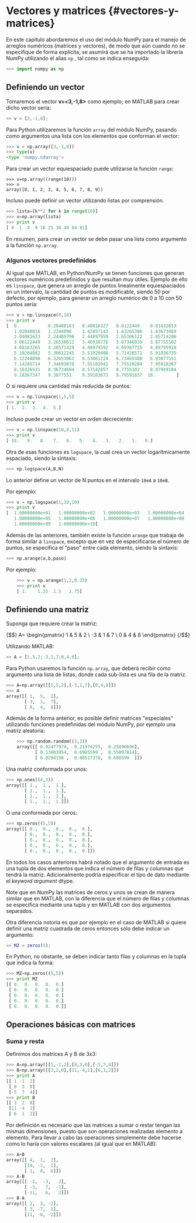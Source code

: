 ﻿# Vectores y matrices {#vectores-y-matrices}

En este capítulo abordaremos el uso del módulo NumPy para el manejo de arreglos numéricos 
(matrices y vectores), de modo que aún cuando no se especifique de forma explícita, 
se asumirá que se ha importado la librería NumPy utilizando el alias `np` , 
tal como se indica enseguida:

```python	
>>> import numpy as np
```


## Definiendo un vector

Tomaremos el vector **v=<3,-1,8>** como ejemplo; en MATLAB para crear dicho vector sería:

```matlab
>> v = [3,-1,8];
```

Para Python utilizaremos la función `array` del módulo NumPy, pasando como argumentos una lista con los elementos que
conforman el vector:

```python
>>> v = np.array([3,-1,8])
>>> type(v)
<type 'numpy.ndarray'>
```

Para crear un vector equiespaciado puede utilizarse la función `range`:

```
>>> v=np.array((range(10)))
>>> v
array([0, 1, 2, 3, 4, 5, 6, 7, 8, 9])
```

Incluso puede definir un vector utilizando listas por comprensión.

```python
>>> lista=[k**2 for k in range(10)]
>>> v=np.array(lista)
>>> print v
[ 0  1  4  9 16 25 36 49 64 81]
```

En resumen, para crear un vector se debe pasar una lista como argumento a la función `np.array`.

### Algunos vectores predefinidos

Al igual que MATLAB, en Python/NumPy se tienen funciones que generan vectores numéricos predefinidos y que resultan 
muy útiles. Ejemplo de ello es `linspace`, que genera un arreglo de puntos linealmente equiespaciados en un intervalo,
la cantidad de puntos es modificable, siendo 50 por defecto, por ejemplo, para generar un arreglo numérico de 0 a 10 con 
50 puntos sería:

```python
>>> v = np.linspace(0,10)
>>> print v
[  0.           0.20408163   0.40816327   0.6122449    0.81632653
   1.02040816   1.2244898    1.42857143   1.63265306   1.83673469
   2.04081633   2.24489796   2.44897959   2.65306122   2.85714286
   3.06122449   3.26530612   3.46938776   3.67346939   3.87755102
   4.08163265   4.28571429   4.48979592   4.69387755   4.89795918
   5.10204082   5.30612245   5.51020408   5.71428571   5.91836735
   6.12244898   6.32653061   6.53061224   6.73469388   6.93877551
   7.14285714   7.34693878   7.55102041   7.75510204   7.95918367
   8.16326531   8.36734694   8.57142857   8.7755102    8.97959184
   9.18367347   9.3877551    9.59183673   9.79591837  10.        ]
```

O si requiere una cantidad más reducida de puntos:

```python
>>> v = np.linspace(1,5,5)
>>> print v
[ 1.  2.  3.  4.  5.]
```

Incluso puede crear un vector en orden decreciente:

```python
>>> v = np.linspace(10,0,11)
>>> print v
[ 10.   9.   8.   7.   6.   5.   4.   3.   2.   1.   0.]
```

Otra de esas funciones es `logspace`, la cual crea un vector logarítmicamente espaciado, siendo la sintaxis:

```python
>>> np.logspace(A,B,N)
```

Lo anterior define un vector de N puntos en el intervalo `10eA` a `10eB`.

Por ejemplo:

```python
>>> v = np.logspace(1,10,10)
>>> print v
[  1.00000000e+01   1.00000000e+02   1.00000000e+03   1.00000000e+04
   1.00000000e+05   1.00000000e+06   1.00000000e+07   1.00000000e+08
   1.00000000e+09   1.00000000e+10]
```

Además de las anteriores, también existe la función `arange` que trabaja de forma similar a `linspace`, 
excepto que en vez de especificarse el número de puntos, se especifica el "paso" entre cada elemento, 
siendo la sintaxis:

```python
>>> np.arange(a,b,paso)
```

Por ejemplo:

```python
	>>> v = np.arange(1,2,0.25)
	>>> print v
	[ 1.    1.25  1.5   1.75]
```

## Definiendo una matriz

Suponga que requiere crear la matriz:

{$$}
A= \begin{pmatrix} 
  1 & 5 & 2 \\ 
  -3 & 1 & 7  \\ 
  0 & 4 & 8 
\end{pmatrix}
{/$$}

Utilizando MATLAB:

```matlab
>> A = [1,5,2;-3,1,7;0,4,8];
```

Para Python usaremos la función `np.array`, que deberá recibir como argumento una lista de listas, 
donde cada sub-lista es una fila de la matriz.

```python
>>> A=np.array([[1,5,2],[-3,1,7],[0,4,8]])
>>> A
array([[ 1,  5,  2],
       [-3,  1,  7],
       [ 0,  4,  8]])
```

Además de la forma anterior, es posible definir matrices "especiales" utilizando funciones predefinidas 
del módulo NumPy, por ejemplo una matriz aleatoria:

```python
	>>> np.random.random((3,3))
	array([[ 0.02477974,  0.21974255,  0.25890696],
	       [ 0.13803954,  0.6985599 ,  0.55097814],
	       [ 0.0294198 ,  0.80517378,  0.688599  ]])
```

Una matriz conformada por *unos*:

```python
>>> np.ones((4,3))
array([[ 1.,  1.,  1.],
       [ 1.,  1.,  1.],
       [ 1.,  1.,  1.],
       [ 1.,  1.,  1.]])
```

O una conformada por ceros:

```python
>>> np.zeros((5,5))
array([[ 0.,  0.,  0.,  0.,  0.],
       [ 0.,  0.,  0.,  0.,  0.],
       [ 0.,  0.,  0.,  0.,  0.],
       [ 0.,  0.,  0.,  0.,  0.],
       [ 0.,  0.,  0.,  0.,  0.]])
```

En todos los casos anteriores habrá notado que el argumento de entrada es una tupla de dos elementos que indica 
el número de filas y columnas que tendrá la matriz. Adicionalmente podría especificar el tipo de dato mediante el 
*keyword argument* dtype.

Note que en NumPy las matrices de ceros y unos se crean de manera similar que en MATLAB, con la diferencia que 
el número de filas y columnas se especifica mediante una tupla y en MATLAB con dos argumentos separados. 

Otra diferencia notoria es que por ejemplo en el caso de MATLAB si quiere definir una matriz cuadrada de ceros 
entonces sólo debe indicar un argumento:

```matlab
>> MZ = zeros(5);
```

En Python, no obstante, se deben indicar tanto filas y columnas en la tupla que indica la forma:

```python
>>> MZ=np.zeros((5,5))
>>> print MZ
[[ 0.  0.  0.  0.  0.]
 [ 0.  0.  0.  0.  0.]
 [ 0.  0.  0.  0.  0.]
 [ 0.  0.  0.  0.  0.]
 [ 0.  0.  0.  0.  0.]]
```

## Operaciones básicas con matrices

### Suma y resta

Definimos dos matrices A y B de 3x3:

```python
>>> A=np.array([[1,-1,2],[8,3,0],[-5,7,4]])
>>> B=np.array([[3,2,0],[11,-4,1],[6,1,2]])
>>> print A
[[ 1 -1  2]
 [ 8  3  0]
 [-5  7  4]]
>>> print B
[[ 3  2  0]
 [11 -4  1]
 [ 6  1  2]]
```

Por definición es necesario que las matrices a sumar o restar tengan las mismas dimensiones, puesto que son 
operaciones realizadas elemento a elemento. Para llevar a cabo las operaciones simplemente debe hacerse como 
lo haría con valores escalares (al igual que en MATLAB):

```python
>>> A+B
array([[ 4,  1,  2],
       [19, -1,  1],
       [ 1,  8,  6]])
>>> A-B
array([[ -2,  -3,   2],
       [ -3,   7,  -1],
       [-11,   6,   2]])
>>> B-A
array([[ 2,  3, -2],
       [ 3, -7,  1],
       [11, -6, -2]])
```

